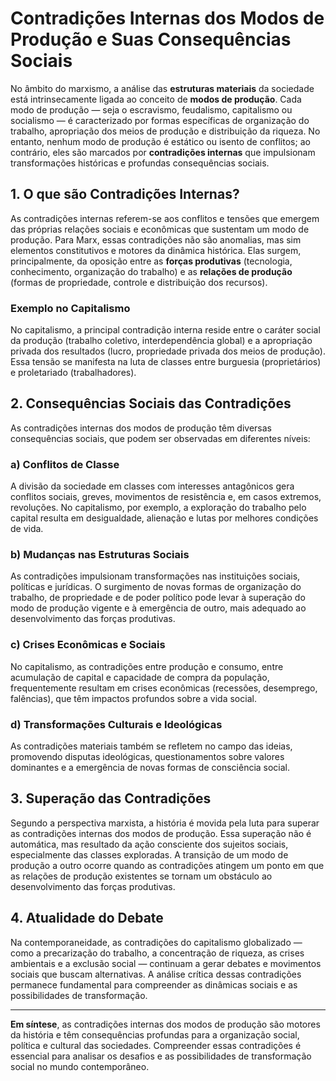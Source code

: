 
# Contradições Internas dos Modos de Produção e Suas Consequências Sociais

No âmbito do marxismo, a análise das **estruturas materiais** da sociedade está intrinsecamente ligada ao conceito de **modos de produção**. Cada modo de produção — seja o escravismo, feudalismo, capitalismo ou socialismo — é caracterizado por formas específicas de organização do trabalho, apropriação dos meios de produção e distribuição da riqueza. No entanto, nenhum modo de produção é estático ou isento de conflitos; ao contrário, eles são marcados por **contradições internas** que impulsionam transformações históricas e profundas consequências sociais.

## 1. O que são Contradições Internas?

As contradições internas referem-se aos conflitos e tensões que emergem das próprias relações sociais e econômicas que sustentam um modo de produção. Para Marx, essas contradições não são anomalias, mas sim elementos constitutivos e motores da dinâmica histórica. Elas surgem, principalmente, da oposição entre as **forças produtivas** (tecnologia, conhecimento, organização do trabalho) e as **relações de produção** (formas de propriedade, controle e distribuição dos recursos).

### Exemplo no Capitalismo

No capitalismo, a principal contradição interna reside entre o caráter social da produção (trabalho coletivo, interdependência global) e a apropriação privada dos resultados (lucro, propriedade privada dos meios de produção). Essa tensão se manifesta na luta de classes entre burguesia (proprietários) e proletariado (trabalhadores).

## 2. Consequências Sociais das Contradições

As contradições internas dos modos de produção têm diversas consequências sociais, que podem ser observadas em diferentes níveis:

### a) **Conflitos de Classe**

A divisão da sociedade em classes com interesses antagônicos gera conflitos sociais, greves, movimentos de resistência e, em casos extremos, revoluções. No capitalismo, por exemplo, a exploração do trabalho pelo capital resulta em desigualdade, alienação e lutas por melhores condições de vida.

### b) **Mudanças nas Estruturas Sociais**

As contradições impulsionam transformações nas instituições sociais, políticas e jurídicas. O surgimento de novas formas de organização do trabalho, de propriedade e de poder político pode levar à superação do modo de produção vigente e à emergência de outro, mais adequado ao desenvolvimento das forças produtivas.

### c) **Crises Econômicas e Sociais**

No capitalismo, as contradições entre produção e consumo, entre acumulação de capital e capacidade de compra da população, frequentemente resultam em crises econômicas (recessões, desemprego, falências), que têm impactos profundos sobre a vida social.

### d) **Transformações Culturais e Ideológicas**

As contradições materiais também se refletem no campo das ideias, promovendo disputas ideológicas, questionamentos sobre valores dominantes e a emergência de novas formas de consciência social.

## 3. Superação das Contradições

Segundo a perspectiva marxista, a história é movida pela luta para superar as contradições internas dos modos de produção. Essa superação não é automática, mas resultado da ação consciente dos sujeitos sociais, especialmente das classes exploradas. A transição de um modo de produção a outro ocorre quando as contradições atingem um ponto em que as relações de produção existentes se tornam um obstáculo ao desenvolvimento das forças produtivas.

## 4. Atualidade do Debate

Na contemporaneidade, as contradições do capitalismo globalizado — como a precarização do trabalho, a concentração de riqueza, as crises ambientais e a exclusão social — continuam a gerar debates e movimentos sociais que buscam alternativas. A análise crítica dessas contradições permanece fundamental para compreender as dinâmicas sociais e as possibilidades de transformação.

---

**Em síntese**, as contradições internas dos modos de produção são motores da história e têm consequências profundas para a organização social, política e cultural das sociedades. Compreender essas contradições é essencial para analisar os desafios e as possibilidades de transformação social no mundo contemporâneo.
```
